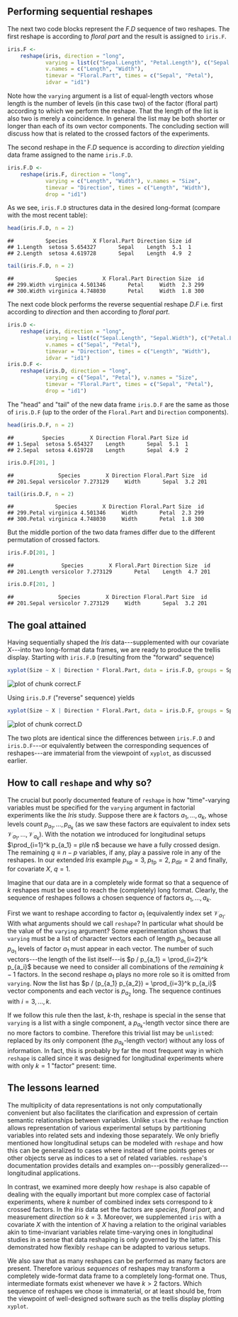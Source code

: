 







## Performing sequential reshapes

The next two code blocks represent the *F.D* sequence of two reshapes.  The first reshape is according to *floral part* and the result is assigned to `iris.F`.


```r
iris.F <-
    reshape(iris, direction = "long",
            varying = list(c("Sepal.Length", "Petal.Length"), c("Sepal.Width", "Petal.Width")),
            v.names = c("Length", "Width"),
            timevar = "Floral.Part", times = c("Sepal", "Petal"),
            idvar = "id1")
```

Note how the `varying` argument is a list of equal-length vectors whose length is the number of levels (in this case two) of the factor (floral part) according to which we perform the reshape.  That the length of the list is also two is merely a coincidence.  In general the list may be both shorter or longer than each of its own vector components.  The concluding section will discuss how that is related to the crossed factors of the experiments.

The second reshape in the *F.D* sequence is according to *direction* yielding data frame assigned to the name `iris.F.D`.


```r
iris.F.D <-
    reshape(iris.F, direction = "long",
            varying = c("Length", "Width"), v.names = "Size",
            timevar = "Direction", times = c("Length", "Width"),
            drop = "id1")
```

As we see, `iris.F.D` structures data in the desired long-format (compare with the most recent table):

```r
head(iris.F.D, n = 2)
```

```
##          Species        X Floral.Part Direction Size id
## 1.Length  setosa 5.654327       Sepal    Length  5.1  1
## 2.Length  setosa 4.619728       Sepal    Length  4.9  2
```

```r
tail(iris.F.D, n = 2)
```

```
##             Species        X Floral.Part Direction Size  id
## 299.Width virginica 4.501346       Petal     Width  2.3 299
## 300.Width virginica 4.748030       Petal     Width  1.8 300
```

The next code block performs the reverse sequential reshape *D.F* i.e. first according to *direction* and then according to *floral part*.


```r
iris.D <-
    reshape(iris, direction = "long",
            varying = list(c("Sepal.Length", "Sepal.Width"), c("Petal.Length", "Petal.Width")),
            v.names = c("Sepal", "Petal"),
            timevar = "Direction", times = c("Length", "Width"),
            idvar = "id1")
iris.D.F <-
    reshape(iris.D, direction = "long",
            varying = c("Sepal", "Petal"), v.names = "Size",
            timevar = "Floral.Part", times = c("Sepal", "Petal"),
            drop = "id1")
```

The "head" and "tail" of the new data frame `iris.D.F` are the same as those of `iris.D.F` (up to the order of the `Floral.Part` and `Direction` components).


```r
head(iris.D.F, n = 2)
```

```
##         Species        X Direction Floral.Part Size id
## 1.Sepal  setosa 5.654327    Length       Sepal  5.1  1
## 2.Sepal  setosa 4.619728    Length       Sepal  4.9  2
```

```r
iris.D.F[201, ]
```

```
##              Species        X Direction Floral.Part Size  id
## 201.Sepal versicolor 7.273129     Width       Sepal  3.2 201
```

```r
tail(iris.D.F, n = 2)
```

```
##             Species        X Direction Floral.Part Size  id
## 299.Petal virginica 4.501346     Width       Petal  2.3 299
## 300.Petal virginica 4.748030     Width       Petal  1.8 300
```

But the middle portion of the two data frames differ due to the different permutation of crossed factors.

```r
iris.F.D[201, ]
```

```
##               Species        X Floral.Part Direction Size  id
## 201.Length versicolor 7.273129       Petal    Length  4.7 201
```

```r
iris.D.F[201, ]
```

```
##              Species        X Direction Floral.Part Size  id
## 201.Sepal versicolor 7.273129     Width       Sepal  3.2 201
```

## The goal attained

Having sequentially shaped the *Iris* data---supplemented with our covariate $X$---into two long-format data frames, we are ready to produce the trellis display.  Starting with `iris.F.D` (resulting from the "forward" sequence)

```r
xyplot(Size ~ X | Direction * Floral.Part, data = iris.F.D, groups = Species, auto.key = list(columns = 3))
```

![plot of chunk correct.F](figure/correct.F-1.png)

Using `iris.D.F` ("reverse" sequence) yields

```r
xyplot(Size ~ X | Direction * Floral.Part, data = iris.D.F, groups = Species, auto.key = list(columns = 3))
```

![plot of chunk correct.D](figure/correct.D-1.png)

The two plots are identical since the differences between `iris.F.D` and `iris.D.F`---or equivalently between the corresponding sequences of reshapes---are immaterial from the viewpoint of `xyplot`, as discussed earlier.

## How to call `reshape` and why so?

The crucial but poorly documented feature of `reshape` is how "time"-varying variables must be specified for the `varying` argument in factorial experiments like the *Iris* study.  Suppose there are $k$ factors  $a_1,...,a_k$, whose levels count $p_{a_1},...,p_{a_k}$ (as we saw these factors are equivalent to index sets $\mathcal{V}_{a_1},...,\mathcal{V}_{a_k}$).  With the notation we introduced for longitudinal setups $\prod_{i=1}^k p_{a_1} = p\le n$ because we have a fully crossed design.  The remaining $q\equiv n - p$ variables, if any, play a passive role in any of the reshapes.  In our extended *Iris* example $p_\mathrm{sp} = 3, \; p_\mathrm{fp} = 2, \; p_\mathrm{dir} = 2$ and finally, for covariate $X$, $q=1$.

Imagine that our data are in a completely wide format so that a sequence of $k$ reshapes must be used to reach the (completely) long format.  Clearly, the sequence of reshapes follows a chosen sequence of factors $a_1,...,a_k$.

First we want to reshape according to factor $a_1$ (equivalently index set $\mathcal{V}_{a_1}$.  With what arguments should we call `reshape`?  In particular what should be the value of the `varying` argument?  Some experimentation shows that `varying` must be a list of character vectors each of length $p_{a_1}$ because all $p_{a_1}$ levels of factor $a_1$ must appear in each vector.  The number of such vectors---the length of the list itself---is $p / p_{a_1} = \prod_{i=2}^k p_{a_i}$ because we need to consider all combinations of the *remaining* $k-1$ factors.  In the second reshape $a_1$ plays no more role so it is omitted from `varying`.  Now the list has $p / (p_{a_1} p_{a_2}) = \prod_{i=3}^k p_{a_i}$ vector components and each vector is $p_{a_2}$ long.  The sequence continues with $i=3,...,k$.

If we follow this rule then the last, $k$-th, reshape is special in the sense that `varying` is a list with a single component, a $p_{a_k}$-length vector since there are no more factors to combine.  Therefore this trivial list may be `unlist`ed: replaced by its only component (the $p_{a_k}$-length vector) without any loss of information.  In fact, this is probably by far the most frequent way in which `reshape` is called since it was designed for longitudinal experiments where with only $k=1$ "factor" present: time.

## The lessons learned

The multiplicity of data representations is not only computationally convenient but also facilitates the clarification and expression of certain semantic relationships between variables.  Unlike `stack` the `reshape` function allows representation of various experimental setups by partitioning variables into related sets and indexing those separately.  We only briefly mentioned how longitudinal setups can be modeled with `reshape` and how this can be generalized to cases where instead of time points genes or other objects serve as indices to a set of related variables. `reshape`'s documentation provides details and examples on---possibly generalized---longitudinal applications.

In contrast, we examined more deeply how `reshape` is also capable of dealing with the equally important but more complex case of factorial experiments, where $k$ number of combined index sets correspond to $k$ crossed factors.  In the *Iris* data set the factors are *species*, *floral part*, and measurement *direction* so $k=3$.  Moreover, we supplemented `iris` with a covariate $X$ with the intention of $X$ having a relation to the original variables akin to time-invariant variables relate time-varying ones in longitudinal studies in a sense that data reshaping is only governed by the latter.  This demonstrated how flexibly `reshape` can be adapted to various setups.

We also saw that as many reshapes can be performed as many factors are present.  Therefore various *sequences* of reshapes may transform a completely wide-format data frame to a completely long-format one.  Thus, intermediate formats exist whenever we have $k>2$ factors.  Which sequence of reshapes we chose is immaterial, or at least should be, from the viewpoint of well-designed software such as the trellis display plotting `xyplot`.
